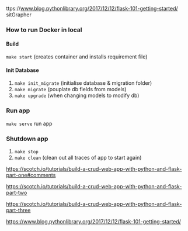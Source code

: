 
ttps://www.blog.pythonlibrary.org/2017/12/12/flask-101-getting-started/
sitGrapher

### How to run Docker in local

#### Build
`make start` (creates container and installs requirement file)

#### Init Database
1) `make init_migrate` (initialise database & migration folder)
2) `make migrate` (pouplate db fields from models)
3) `make upgrade` (when changing models to modify db)

### Run app
`make serve` run app

### Shutdown app
1) `make stop`
2) `make clean` (clean out all traces of app to start again)

https://scotch.io/tutorials/build-a-crud-web-app-with-python-and-flask-part-one#comments

https://scotch.io/tutorials/build-a-crud-web-app-with-python-and-flask-part-two

https://scotch.io/tutorials/build-a-crud-web-app-with-python-and-flask-part-three

https://www.blog.pythonlibrary.org/2017/12/12/flask-101-getting-started/
